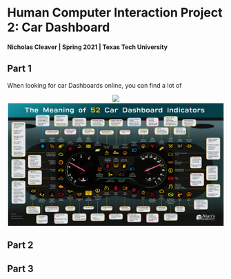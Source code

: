 # Human Computer Interaction Project 2: Car Dashboard
#### Nicholas Cleaver | Spring 2021 | Texas Tech University

## Part 1

When looking for car Dashboards online, you can find a lot of 

<div style="text-align: center">
<img src="Microwave-full.jpg" width=500 >
<img src="/Images/lots-of-information.webp" width=500>
</div>


## Part 2



## Part 3
